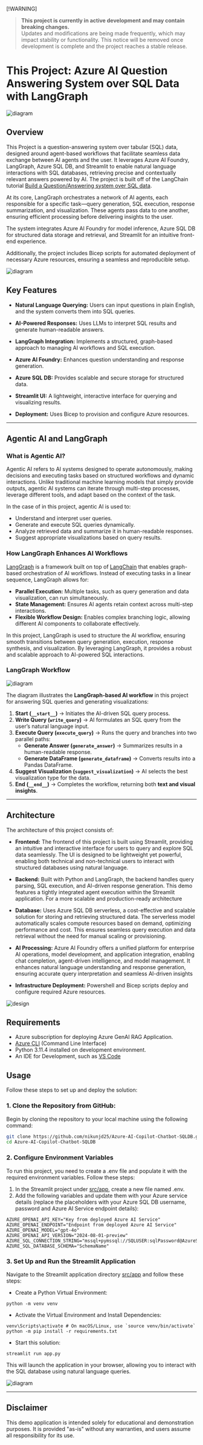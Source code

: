 
 [!WARNING]  
> **This project is currently in active development and may contain breaking changes.**  
> Updates and modifications are being made frequently, which may impact stability or functionality. This notice will be removed once development is complete and the project reaches a stable release.


# This Project: Azure AI Question Answering System over SQL Data with LangGraph

![diagram](./media/logo_small.png)


## Overview

This Project is a question-answering system over tabular (SQL) data, designed around agent-based workflows that facilitate seamless data exchange between AI agents and the user. It leverages Azure AI Foundry, LangGraph, Azure SQL DB, and Streamlit to enable natural language interactions with SQL databases, retrieving precise and contextually relevant answers powered by AI. The project is built off of the LangChain tutorial [Build a Question/Answering system over SQL data](https://python.langchain.com/docs/tutorials/sql_qa/).

At its core, LangGraph orchestrates a network of AI agents, each responsible for a specific task—query generation, SQL execution, response summarization, and visualization. These agents pass data to one another, ensuring efficient processing before delivering insights to the user.

The system integrates Azure AI Foundry for model inference, Azure SQL DB for structured data storage and retrieval, and Streamlit for an intuitive front-end experience.

Additionally, the project includes Bicep scripts for automated deployment of necessary Azure resources, ensuring a seamless and reproducible setup.


![diagram](./media/largest_orders.png)

## Key Features

- **Natural Language Querying:** Users can input questions in plain English, and the system converts them into SQL queries.

- **AI-Powered Responses:** Uses LLMs to interpret SQL results and generate human-readable answers.

- **LangGraph Integration:** Implements a structured, graph-based approach to managing AI workflows and SQL execution.

- **Azure AI Foundry:** Enhances question understanding and response generation.

- **Azure SQL DB:** Provides scalable and secure storage for structured data.

- **Streamlit UI:** A lightweight, interactive interface for querying and visualizing results.

- **Deployment:** Uses  Bicep to provision and configure Azure resources.

---

## Agentic AI and LangGraph

### What is Agentic AI?
Agentic AI refers to AI systems designed to operate autonomously, making decisions and executing tasks based on structured workflows and dynamic interactions. Unlike traditional machine learning models that simply provide outputs, agentic AI systems can iterate through multi-step processes, leverage different tools, and adapt based on the context of the task.

In the case of in this project, agentic AI is used to:
- Understand and interpret user queries.
- Generate and execute SQL queries dynamically.
- Analyze retrieved data and summarize it in human-readable responses.
- Suggest appropriate visualizations based on query results.

### How LangGraph Enhances AI Workflows
[LangGraph](https://python.langchain.com/docs/langgraph/) is a framework built on top of [LangChain](https://python.langchain.com) that enables graph-based orchestration of AI workflows. Instead of executing tasks in a linear sequence, LangGraph allows for:
- **Parallel Execution:** Multiple tasks, such as query generation and data visualization, can run simultaneously.
- **State Management:** Ensures AI agents retain context across multi-step interactions.
- **Flexible Workflow Design:** Enables complex branching logic, allowing different AI components to collaborate effectively.

In this project, LangGraph is used to structure the AI workflow, ensuring smooth transitions between query generation, execution, response synthesis, and visualization. By leveraging LangGraph, it provides a robust and scalable approach to AI-powered SQL interactions.


### LangGraph Workflow  

![diagram](./media/graph.png)

The diagram illustrates the **LangGraph-based AI workflow** in this project for answering SQL queries and generating visualizations:  

1. **Start (`__start__`)** → Initiates the AI-driven SQL query process.  
2. **Write Query (`write_query`)** → AI formulates an SQL query from the user’s natural language input.  
3. **Execute Query (`execute_query`)** → Runs the query and branches into two parallel paths:  
   - **Generate Answer (`generate_answer`)** → Summarizes results in a human-readable response.  
   - **Generate DataFrame (`generate_dataframe`)** → Converts results into a Pandas DataFrame.  
4. **Suggest Visualization (`suggest_visualization`)** → AI selects the best visualization type for the data.  
5. **End (`__end__`)** → Completes the workflow, returning both **text and visual insights**.  

---

## Architecture

The architecture of this project consists of:

- **Frontend:** The frontend of this project is built using Streamlit, providing an intuitive and interactive interface for users to query and explore SQL data seamlessly. The UI is designed to be lightweight yet powerful, enabling both technical and non-technical users to interact with structured databases using natural language.

- **Backend:** Built with Python and LangGraph, the backend handles query parsing, SQL execution, and AI-driven response generation. This demo features a tightly integrated agent execution within the Streamlit application. For a more scalable and production-ready architecture

- **Database:** Uses Azure SQL DB serverless, a cost-effective and scalable solution for storing and retrieving structured data. The serverless model automatically scales compute resources based on demand, optimizing performance and cost. This ensures seamless query execution and data retrieval without the need for manual scaling or provisioning.

- **AI Processing:** Azure AI Foundry offers a unified platform for enterprise AI operations, model development, and application integration, enabling chat completion, agent-driven intelligence, and model management. It enhances natural language understanding and response generation, ensuring accurate query interpretation and seamless AI-driven insights

- **Infrastructure Deployment:** Powershell and Bicep scripts deploy and configure required Azure resources.

![design](./media/design.png)


## Requirements
- Azure subscription for deploying Azure GenAI RAG Application.
- [Azure CLI](https://learn.microsoft.com/en-us/cli/azure/get-started-with-azure-cli) (Command Line Interface)
- Python 3.11.4 installed on development environment.
- An IDE for Development, such as [VS Code](https://code.visualstudio.com/download)


## Usage

Follow these steps to set up and deploy the solution:

### 1. Clone the Repository from GitHub:  
Begin by cloning the repository to your local machine using the following command:

```bash
git clone https://github.com/nikunjd25/Azure-AI-Copilot-Chatbot-SQLDB.git
cd Azure-AI-Copilot-Chatbot-SQLDB
```



### 2. Configure Environment Variables

To run this project, you need to create a .env file and populate it with the required environment variables. Follow these steps:

1. In the Streamlit project under [src/app](src/app), create a new file named .env.
2. Add the following variables and update them with your Azure service details (replace the placeholders with your Azure SQL DB username, password and Azure AI Service endpoint details):

```
AZURE_OPENAI_API_KEY="Key from deployed Azure AI Service"
AZURE_OPENAI_ENDPOINT="Endpoint from deployed Azure AI Service"
AZURE_OPENAI_MODEL="gpt-4o"
AZURE_OPENAI_API_VERSION="2024-08-01-preview"
AZURE_SQL_CONNECTION_STRING="mssql+pymssql://SQLUSER:sqlPassword@AzureSQLinstanceName.database.windows.net:1433/DatabaseName"
AZURE_SQL_DATABASE_SCHEMA="SchemaName"
```

### 3. Set Up and Run the Streamlit Application

Navigate to the Streamlit application directory [src/app](src/app) and follow these steps:

- Create a Python Virtual Environment:

```
python -m venv venv
```
- Activate the Virtual Environment and Install Dependencies:
```
venv\Scripts\activate # On macOS/Linux, use `source venv/bin/activate`
python -m pip install -r requirements.txt
```
- Start this solution:
```
streamlit run app.py
```

This will launch the application in your browser, allowing you to interact with the SQL database using natural language queries.

![diagram](./media/largest_orders.png)


---

## Disclaimer
This demo application is intended solely for educational and demonstration purposes. It is provided "as-is" without any warranties, and users assume all responsibility for its use.

